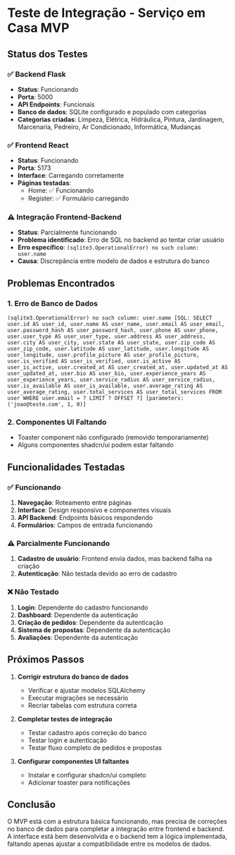 # Teste de Integração - Serviço em Casa MVP

## Status dos Testes

### ✅ Backend Flask
- **Status**: Funcionando
- **Porta**: 5000
- **API Endpoints**: Funcionais
- **Banco de dados**: SQLite configurado e populado com categorias
- **Categorias criadas**: Limpeza, Elétrica, Hidráulica, Pintura, Jardinagem, Marcenaria, Pedreiro, Ar Condicionado, Informática, Mudanças

### ✅ Frontend React
- **Status**: Funcionando
- **Porta**: 5173
- **Interface**: Carregando corretamente
- **Páginas testadas**: 
  - Home: ✅ Funcionando
  - Register: ✅ Formulário carregando

### ⚠️ Integração Frontend-Backend
- **Status**: Parcialmente funcionando
- **Problema identificado**: Erro de SQL no backend ao tentar criar usuário
- **Erro específico**: `(sqlite3.OperationalError) no such column: user.name`
- **Causa**: Discrepância entre modelo de dados e estrutura do banco

## Problemas Encontrados

### 1. Erro de Banco de Dados
```
(sqlite3.OperationalError) no such column: user.name [SQL: SELECT user.id AS user_id, user.name AS user_name, user.email AS user_email, user.password_hash AS user_password_hash, user.phone AS user_phone, user.user_type AS user_user_type, user.address AS user_address, user.city AS user_city, user.state AS user_state, user.zip_code AS user_zip_code, user.latitude AS user_latitude, user.longitude AS user_longitude, user.profile_picture AS user_profile_picture, user.is_verified AS user_is_verified, user.is_active AS user_is_active, user.created_at AS user_created_at, user.updated_at AS user_updated_at, user.bio AS user_bio, user.experience_years AS user_experience_years, user.service_radius AS user_service_radius, user.is_available AS user_is_available, user.average_rating AS user_average_rating, user.total_services AS user_total_services FROM user WHERE user.email = ? LIMIT ? OFFSET ?] [parameters: ('joao@teste.com', 1, 0)]
```

### 2. Componentes UI Faltando
- Toaster component não configurado (removido temporariamente)
- Alguns componentes shadcn/ui podem estar faltando

## Funcionalidades Testadas

### ✅ Funcionando
1. **Navegação**: Roteamento entre páginas
2. **Interface**: Design responsivo e componentes visuais
3. **API Backend**: Endpoints básicos respondendo
4. **Formulários**: Campos de entrada funcionando

### ⚠️ Parcialmente Funcionando
1. **Cadastro de usuário**: Frontend envia dados, mas backend falha na criação
2. **Autenticação**: Não testada devido ao erro de cadastro

### ❌ Não Testado
1. **Login**: Dependente do cadastro funcionando
2. **Dashboard**: Dependente da autenticação
3. **Criação de pedidos**: Dependente da autenticação
4. **Sistema de propostas**: Dependente da autenticação
5. **Avaliações**: Dependente da autenticação

## Próximos Passos

1. **Corrigir estrutura do banco de dados**
   - Verificar e ajustar modelos SQLAlchemy
   - Executar migrações se necessário
   - Recriar tabelas com estrutura correta

2. **Completar testes de integração**
   - Testar cadastro após correção do banco
   - Testar login e autenticação
   - Testar fluxo completo de pedidos e propostas

3. **Configurar componentes UI faltantes**
   - Instalar e configurar shadcn/ui completo
   - Adicionar toaster para notificações

## Conclusão

O MVP está com a estrutura básica funcionando, mas precisa de correções no banco de dados para completar a integração entre frontend e backend. A interface está bem desenvolvida e o backend tem a lógica implementada, faltando apenas ajustar a compatibilidade entre os modelos de dados.

